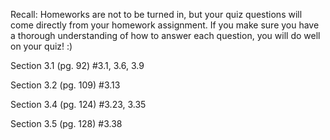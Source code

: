 Recall: Homeworks are not to be turned in, but your quiz questions will come directly from your homework assignment. If you make sure you have a thorough understanding of how to answer each question, you will do well on your quiz! :)

Section 3.1 (pg. 92) #3.1, 3.6, 3.9

Section 3.2 (pg. 109) #3.13

Section 3.4 (pg. 124) #3.23, 3.35

Section 3.5 (pg. 128) #3.38
